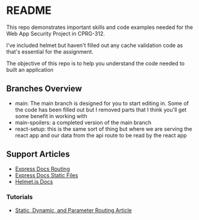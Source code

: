 # README

This repo demonstrates important skills and code examples needed for the Web App Security Project in CPRG-312.

I've included helmet but haven't filled out any cache validation code as that's essential for the assignment.

The objective of this repo is to help you understand the code needed to built an application

## Branches Overview

- main: The main branch is designed for you to start editing in. Some of the code has been filled out but I removed parts that I think you'll get some benefit in working with
- main-spoilers: a completed version of the main branch
- react-setup: this is the same sort of thing but where we are serving the react app and our data from the api route to be read by the react app

## Support Articles

- [Express Docs Routing](https://expressjs.com/en/guide/routing.html)
- [Express Docs Static Files](https://expressjs.com/en/starter/static-files.html#serving-static-files-in-express)
- [Helmet.js Docs](https://helmetjs.github.io/)

### Tutorials

- [Static, Dynamic, and Parameter Routing Article](https://medium.com/@adarshahelvar/static-dynamic-and-parameter-routing-ff0f318bf3b1)
